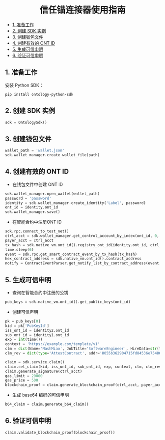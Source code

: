 <h1 align="center">信任锚连接器使用指南</h1>

- [1. 准备工作](#1-准备工作)
- [2. 创建 SDK 实例](#2-创建-sdk-实例)
- [3. 创建钱包文件](#3-创建钱包文件)
- [4. 创建有效的 ONT ID](#4-创建有效的-ont-id)
- [5. 生成可信申明](#5-生成可信申明)
- [6. 验证可信申明](#6-验证可信申明)

## 1. 准备工作

安装 Python SDK：

```shell
pip install ontology-python-sdk
```

## 2. 创建 SDK 实例

```python
sdk = OntologySdk()
```

## 3. 创建钱包文件

```python
wallet_path = 'wallet.json'
sdk.wallet_manager.create_wallet_file(path)
```

## 4. 创建有效的 ONT ID

- 在钱包文件中创建 ONT ID

```python
sdk.wallet_manager.open_wallet(wallet_path)
password = 'password'
identity = sdk.wallet_manager.create_identity('Label', password)
ont_id = identity.ont_id
sdk.wallet_manager.save()
```

- 在智能合约中注册ONT ID

```python
sdk.rpc.connect_to_test_net()
ctrl_acct = sdk.wallet_manager.get_control_account_by_index(ont_id, 0, password)
payer_acct = ctrl_acct
tx_hash = sdk.native_vm.ont_id().registry_ont_id(identity.ont_id, ctrl_acct, payer_acct, gas_limit, gas_price)
time.sleep(6)
event = sdk.rpc.get_smart_contract_event_by_tx_hash(tx_hash)
hex_contract_address = sdk.native_vm.ont_id().contract_address
notify = ContractEventParser.get_notify_list_by_contract_address(event, hex_contract_address)
```

## 5. 生成可信申明

- 查询在智能合约中注册的公钥

```python
pub_keys = sdk.native_vm.ont_id().get_public_keys(ont_id)
```

- 创建可信声明

```python
pk = pub_keys[0]
kid = pk['PubKeyId']
iss_ont_id = identity2.ont_id
sub_ont_id = identity1.ont_id
exp = int(time())
context = 'https://example.com/template/v1'
clm = dict(Name='NashMiao', JobTitle='SoftwareEngineer', HireData=str(time()))
clm_rev = dict(type='AttestContract', addr='8055b362904715fd84536e754868f4c8d27ca3f6')

claim = sdk.service.claim()
claim.set_claim(kid, iss_ont_id, sub_ont_id, exp, context, clm, clm_rev)
claim.generate_signature(ctrl_acct)
gas_limit = 20000
gas_price = 500
blockchain_proof = claim.generate_blockchain_proof(ctrl_acct, payer_acct, gas_limit, gas_price)
```

- 生成 base64 编码的可信申明

```python
b64_claim = claim.generate_b64_claim()
```

## 6. 验证可信申明

```python
claim.validate_blockchain_proof(blockchain_proof))
```
